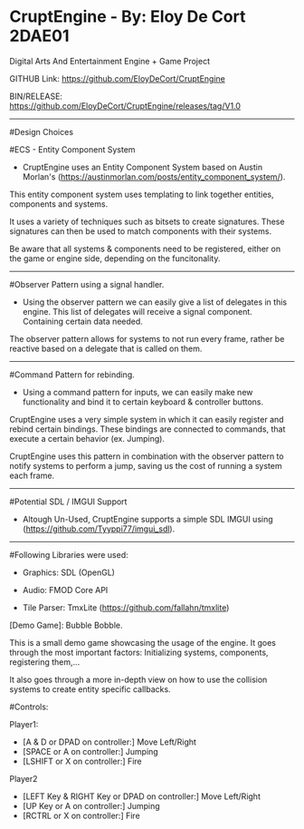 # CruptEngine -  By: Eloy De Cort 2DAE01
Digital Arts And Entertainment Engine + Game Project

GITHUB Link: https://github.com/EloyDeCort/CruptEngine

BIN/RELEASE: https://github.com/EloyDeCort/CruptEngine/releases/tag/V1.0

-------------------------------------------------------------

#Design Choices

#ECS - Entity Component System

- CruptEngine uses an Entity Component System based on Austin Morlan's (https://austinmorlan.com/posts/entity_component_system/).

This entity component system uses templating to link together entities, components and systems. 

It uses a variety of techniques such as bitsets to create signatures. These signatures can then be used to match components with their systems.

Be aware that all systems & components need to be registered, either on the game or engine side, depending on the funcitonality.

-------------------------------------------------------------

#Observer Pattern using a signal handler.

- Using the observer pattern we can easily give a list of delegates in this engine. This list of delegates will receive a signal component. Containing certain data needed.

The observer pattern allows for systems to not run every frame, rather be reactive based on a delegate that is called on them.

-------------------------------------------------------------

#Command Pattern for rebinding.

- Using a command pattern for inputs, we can easily make new functionality and bind it to certain keyboard & controller buttons.

CruptEngine uses a very simple system in which it can easily register and rebind certain bindings. These bindings are connected to commands, that execute a certain behavior (ex. Jumping).

CruptEngine uses this pattern in combination with the observer pattern to notify systems to perform a jump, saving us the cost of running a system each frame.

-------------------------------------------------------------
#Potential SDL / IMGUI Support

- Altough Un-Used, CruptEngine supports a simple SDL IMGUI using (https://github.com/Tyyppi77/imgui_sdl).

-------------------------------------------------------------

#Following Libraries were used:

- Graphics: SDL (OpenGL)

- Audio: FMOD Core API

- Tile Parser: TmxLite (https://github.com/fallahn/tmxlite)


[Demo Game]: Bubble Bobble.

This is a small demo game showcasing the usage of the engine.
It goes through the most important factors: Initializing systems, components, registering them,...

It also goes through a more in-depth view on how to use the collision systems to create entity specific callbacks.

#Controls:

Player1:

- [A & D or DPAD on controller:] Move Left/Right
- [SPACE or A on controller:] Jumping
- [LSHIFT or X on controller:] Fire

Player2
- [LEFT Key & RIGHT Key or DPAD on controller:] Move Left/Right
- [UP Key or A on controller:] Jumping
- [RCTRL or X on controller:] Fire